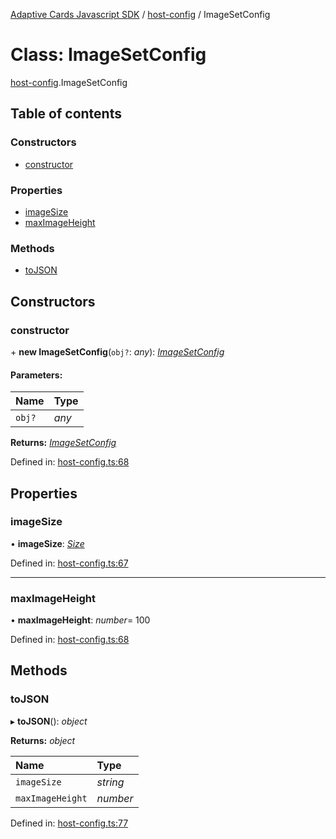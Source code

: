[Adaptive Cards Javascript SDK](../README.md) / [host-config](../modules/host_config.md) / ImageSetConfig

# Class: ImageSetConfig

[host-config](../modules/host_config.md).ImageSetConfig

## Table of contents

### Constructors

- [constructor](host_config.imagesetconfig.md#constructor)

### Properties

- [imageSize](host_config.imagesetconfig.md#imagesize)
- [maxImageHeight](host_config.imagesetconfig.md#maximageheight)

### Methods

- [toJSON](host_config.imagesetconfig.md#tojson)

## Constructors

### constructor

\+ **new ImageSetConfig**(`obj?`: _any_): [_ImageSetConfig_](host_config.imagesetconfig.md)

#### Parameters:

| Name   | Type  |
| :----- | :---- |
| `obj?` | _any_ |

**Returns:** [_ImageSetConfig_](host_config.imagesetconfig.md)

Defined in: [host-config.ts:68](https://github.com/microsoft/AdaptiveCards/blob/0938a1f10/source/nodejs/adaptivecards/src/host-config.ts#L68)

## Properties

### imageSize

• **imageSize**: [_Size_](../enums/enums.size.md)

Defined in: [host-config.ts:67](https://github.com/microsoft/AdaptiveCards/blob/0938a1f10/source/nodejs/adaptivecards/src/host-config.ts#L67)

---

### maxImageHeight

• **maxImageHeight**: _number_= 100

Defined in: [host-config.ts:68](https://github.com/microsoft/AdaptiveCards/blob/0938a1f10/source/nodejs/adaptivecards/src/host-config.ts#L68)

## Methods

### toJSON

▸ **toJSON**(): _object_

**Returns:** _object_

| Name             | Type     |
| :--------------- | :------- |
| `imageSize`      | _string_ |
| `maxImageHeight` | _number_ |

Defined in: [host-config.ts:77](https://github.com/microsoft/AdaptiveCards/blob/0938a1f10/source/nodejs/adaptivecards/src/host-config.ts#L77)
